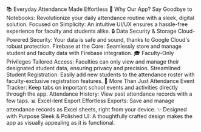 📚 Everyday Attendance Made Effortless
🎯 Why Our App?
Say Goodbye to Notebooks: Revolutionize your daily attendance routine with a sleek, digital solution.
Focused on Simplicity: An intuitive UI/UX ensures a hassle-free experience for faculty and students alike.
🔒 Data Security & Storage
Cloud-Powered Security: Your data is safe and sound, thanks to Google Cloud's robust protection.
Firebase at the Core: Seamlessly store and manage student and faculty data with Firebase integration.
🎓 Faculty-Only Privileges
Tailored Access: Faculties can only view and manage their designated student data, ensuring privacy and precision.
Streamlined Student Registration: Easily add new students to the attendance roster with faculty-exclusive registration features.
📅 More Than Just Attendance
Event Tracker: Keep tabs on important school events and activities directly through the app.
Attendance History: View past attendance records with a few taps.
📊 Excel-lent Export
Effortless Exports: Save and manage attendance records as Excel sheets, right from your device.
✨ Designed with Purpose
Sleek & Polished UI: A thoughtfully crafted design makes the app as visually appealing as it is functional.

